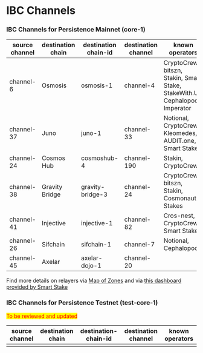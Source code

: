 # IBC Channels

### **IBC Channels for Persistence Mainnet (core-1)**

| source channel | destination chain | destination chain-id | destination channel | known operators                                                                                |
| -------------- | ----------------- | -------------------- | ------------------- | ---------------------------------------------------------------------------------------------- |
| channel-6      | Osmosis           | osmosis-1            | channel-4           | CryptoCrew, bitszn, Stakin, Smart Stake, StakeWith.Us, Cephalopod, Imperator                   |
| channel-37     | Juno              | juno-1               | channel-33          | Notional, CryptoCrew, Kleomedes, AUDIT.one, Smart Stake                                        |
| channel-24     | Cosmos Hub        | cosmoshub-4          | channel-190         | Stakin, CryptoCrew                                                                             |
| channel-38     | Gravity Bridge    | gravity-bridge-3     | channel-24          | CryptoCrew, bitszn, Stakin, Cosmonaut Stakes                                                   |
| channel-41     | Injective         | injective-1          | channel-82          | Cros-nest, CryptoCrew, Smart Stake                                                             |
| channel-26     | Sifchain          | sifchain-1           | channel-7           | Notional, Cephalopod                                                                           |
| channel-45     | Axelar            | axelar-dojo-1        | channel-20          |                                                                                                |

Find more details on relayers via [Map of Zones](https://mapofzones.com/zones/core-1/peers?columnKey=ibcVolumeIn\&period=30d) and via [this dashboard provided by Smart Stake](https://relayers.smartstake.io/network/XPRT)

### **IBC Channels for Persistence Testnet (test-core-1)**

<mark style="color:red;">To be reviewed and updated</mark>

| source channel | destination chain | destination-chain-id | destination channel | known operators |
| -------------- | ----------------- | -------------------- | ------------------- | --------------- |
|                |                   |                      |                     |                 |

